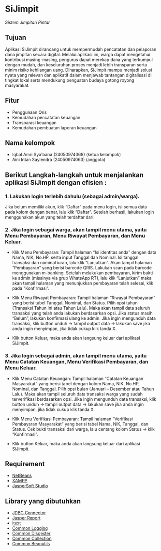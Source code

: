 # SiJimpit

_Sistem Jimpitan Pintar_

## Tujuan 
Aplikasi SiJimpit dirancang untuk mempermudah pencatatan dan pelaporan dana jimpitan secara digital. Melalui aplikasi ini, warga dapat mengetahui kontribusi masing-masing, pengurus dapat merekap dana yang terkumpul dengan mudah, dan keseluruhan proses menjadi lebih transparan serta minim risiko kehilangan uang. Diharapkan, SiJimpit mampu menjadi solusi nyata yang relevan dan aplikatif dalam menjawab tantangan digitalisasi di tingkat lokal serta mendukung penguatan budaya gotong royong masyarakat.

## Fitur

- Penggunaan Qris
- Kemudahan pencatatan keuangan
- Transparasi keuangan
- Kemudahan pembuatan laporan keuangan

## Nama kelompok 

- Iqbal Amri Sya'bana (24050974068) (ketua kelompok)
- Aini Intan Saylendra (24050974063) (anggota)

## Berikut Langkah-langkah untuk menjalankan aplikasi SiJimpit dengan efisien :

### 1. Lakukan login terlebih dahulu (sebagai admin/warga). 
Jika belum memiliki akun, klik “Daftar” pada menu login, isi semua data pada kolom dengan benar, lalu klik “Daftar”. Setelah berhasil, lakukan login menggunakan akun yang telah terdaftar dari.

### 2.	Jika login sebagai warga, akan tampil menu utama, yaitu Menu Pembayaran, Menu Riwayat Pembayaran, dan Menu Keluar.
- Klik Menu Pembayaran: Tampil halaman “Isi identitas anda” dengan data Nama, NIK, No.HP, serta input Tanggal dan Nominal. Isi tanggal transaksi dan nominal iuran, lalu klik “Lanjutkan”. Akan tampil halaman “Pembayaran” yang berisi barcode QRIS. Lakukan scan pada barcode menggunakan m-banking. Setelah melakukan pembayaran, kirim bukti ke admin (misalnya via grup WhatsApp RT), lalu klik “Lanjutkan” maka akan tampil halaman yang menunjukkan pembayaran telah selesai, klik pada “Konfirmasi”.

- Klik Menu Riwayat Pembayaran: Tampil halaman “Riwayat Pembayaran”  yang berisi tabel Tanggal, Nominal, dan Status. Pilih opsi tahun (Transaksi Tahun Ini atau Tahun Lalu). Maka akan tampil data seluruh transaksi yang telah anda lakukan berdasarkan opsi. Jika status masih “Belum”, lakukan konfirmasi ulang ke admin. Jika ingin mengunduh data transaksi, klik button unduh → tampil output data → lakukan save jika anda ingin menyimpan, jika tidak cukup klik tanda X.

- Klik button Keluar, maka anda akan langsung keluar dari aplikasi SiJimpit.

### 3.	Jika login sebagai admin, akan tampil menu utama, yaitu Menu Catatan Keuangan, Menu Verifikasi Pembayaran, dan Menu Keluar.
- Klik Menu Catatan Keuangan: Tampil halaman “Catatan Keuangan Masyarakat” yang berisi tabel dengan kolom Nama, NIK, No.HP, Nominal, dan Tanggal. Pilih opsi bulan (Januari – Desember atau Tahun Lalu). Maka akan tampil seluruh data transaksi warga yang sudah terverifikasi berdasarkan opsi. Jika ingin mengunduh data transaksi, klik button unduh → tampil output data → lakukan save jika anda ingin menyimpan, jika tidak cukup klik tanda X.

- Klik Menu Verifikasi Pembayaran: Tampil halaman “Verifikasi Pembayaran Masyarakat” yang berisi tabel Nama, NIK, Tanggal, dan Status. Cek bukti transaksi dari warga, lalu centang kolom Status → klik “Konfirmasi”.

- Klik button Keluar, maka anda akan langsung keluar dari aplikasi SiJimpit.


## Requirement

- [NetBeans](https://netbeans.apache.org/front/main/index.html)
- [XAMPP](https://www.apachefriends.org/)
- [JasperSoft Studio](https://drive.google.com/file/d/1QLRSvRbZD9dmrx1kOTGPO4_U9r2q7UXE/view)

## Library yang dibutuhkan
- [JDBC Connector](https://dev.mysql.com/downloads/connector/j/)
- [Jasper Report](https://drive.google.com/drive/folders/1-Fg3ian_AD6ArClLsAaPo3ZGkc1O6wLq?usp=drive_link)
- [itext](https://drive.google.com/drive/folders/1-Fg3ian_AD6ArClLsAaPo3ZGkc1O6wLq?usp=drive_link)
- [Common Logging](https://drive.google.com/drive/folders/1-Fg3ian_AD6ArClLsAaPo3ZGkc1O6wLq?usp=drive_link)
- [Common Disgester](https://drive.google.com/drive/folders/1-Fg3ian_AD6ArClLsAaPo3ZGkc1O6wLq?usp=drive_link)
- [Common Collection](https://drive.google.com/drive/folders/1-Fg3ian_AD6ArClLsAaPo3ZGkc1O6wLq?usp=drive_link)
- [Common Beanutils](https://drive.google.com/drive/folders/1-Fg3ian_AD6ArClLsAaPo3ZGkc1O6wLq?usp=drive_link)
